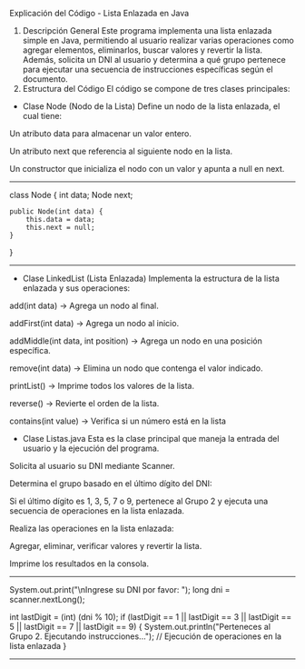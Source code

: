 Explicación del Código - Lista Enlazada en Java
1. Descripción General
Este programa implementa una lista enlazada simple en Java, permitiendo al usuario realizar varias operaciones como agregar elementos, eliminarlos, buscar valores y revertir la lista. Además, solicita un DNI al usuario y determina a qué grupo pertenece para ejecutar una secuencia de instrucciones específicas según el documento.
2. Estructura del Código
El código se compone de tres clases principales:
- Clase Node (Nodo de la Lista)
Define un nodo de la lista enlazada, el cual tiene:

Un atributo data para almacenar un valor entero.

Un atributo next que referencia al siguiente nodo en la lista.

Un constructor que inicializa el nodo con un valor y apunta a null en next.

*************************************
class Node {
    int data;
    Node next;

    public Node(int data) {
        this.data = data;
        this.next = null;
    }
}
*************************************

- Clase LinkedList (Lista Enlazada)
Implementa la estructura de la lista enlazada y sus operaciones:

add(int data) → Agrega un nodo al final.

addFirst(int data) → Agrega un nodo al inicio.

addMiddle(int data, int position) → Agrega un nodo en una posición específica.

remove(int data) → Elimina un nodo que contenga el valor indicado.

printList() → Imprime todos los valores de la lista.

reverse() → Revierte el orden de la lista.

contains(int value) → Verifica si un número está en la lista

- Clase Listas.java
Esta es la clase principal que maneja la entrada del usuario y la ejecución del programa.

Solicita al usuario su DNI mediante Scanner.

Determina el grupo basado en el último dígito del DNI:

Si el último dígito es 1, 3, 5, 7 o 9, pertenece al Grupo 2 y ejecuta una secuencia de operaciones en la lista enlazada.

Realiza las operaciones en la lista enlazada:

Agregar, eliminar, verificar valores y revertir la lista.

Imprime los resultados en la consola.

*************************************
System.out.print("\nIngrese su DNI por favor: ");
long dni = scanner.nextLong(); 

int lastDigit = (int) (dni % 10);
if (lastDigit == 1 || lastDigit == 3 || lastDigit == 5 || lastDigit == 7 || lastDigit == 9) {
    System.out.println("Perteneces al Grupo 2. Ejecutando instrucciones...");
    // Ejecución de operaciones en la lista enlazada
}
*************************************
